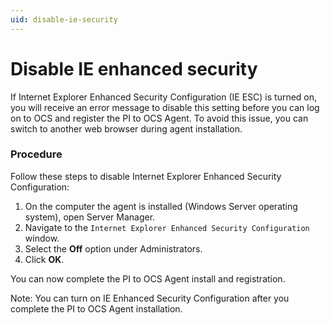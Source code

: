 ```yaml
---
uid: disable-ie-security
---
```


# Disable IE enhanced security

If Internet Explorer Enhanced Security Configuration (IE ESC) is turned on, you will receive an error message to disable this setting before you can log on to OCS and register the PI to OCS Agent. To avoid this issue, you can switch to another web browser during agent installation.

### Procedure
Follow these steps to disable Internet Explorer Enhanced Security Configuration:

1. On the computer the agent is installed (Windows Server operating system), open Server Manager.
2. Navigate to the `Internet Explorer Enhanced Security Configuration` window.
3. Select the **Off** option under Administrators.
4. Click **OK**.

You can now complete the PI to OCS Agent install and registration.

Note: You can turn on IE Enhanced Security Configuration after you complete the PI to OCS Agent installation.
